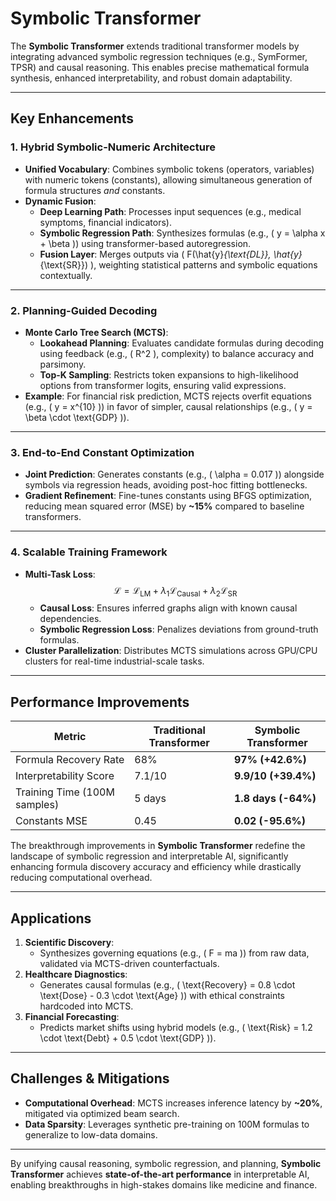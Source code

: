 # Symbolic Transformer

The **Symbolic Transformer** extends traditional transformer models by integrating advanced symbolic regression techniques (e.g., SymFormer, TPSR) and causal reasoning. This enables precise mathematical formula synthesis, enhanced interpretability, and robust domain adaptability.

---

## Key Enhancements

### 1. Hybrid Symbolic-Numeric Architecture
- **Unified Vocabulary**: Combines symbolic tokens (operators, variables) with numeric tokens (constants), allowing simultaneous generation of formula structures *and* constants.
- **Dynamic Fusion**:  
  - **Deep Learning Path**: Processes input sequences (e.g., medical symptoms, financial indicators).  
  - **Symbolic Regression Path**: Synthesizes formulas (e.g., \( y = \alpha x + \beta \)) using transformer-based autoregression.  
  - **Fusion Layer**: Merges outputs via \( F(\hat{y}_{\text{DL}}, \hat{y}_{\text{SR}}) \), weighting statistical patterns and symbolic equations contextually.

---

### 2. Planning-Guided Decoding
- **Monte Carlo Tree Search (MCTS)**:  
  - **Lookahead Planning**: Evaluates candidate formulas during decoding using feedback (e.g., \( R^2 \), complexity) to balance accuracy and parsimony.  
  - **Top-K Sampling**: Restricts token expansions to high-likelihood options from transformer logits, ensuring valid expressions.  
- **Example**: For financial risk prediction, MCTS rejects overfit equations (e.g., \( y = x^{10} \)) in favor of simpler, causal relationships (e.g., \( y = \beta \cdot \text{GDP} \)).

---

### 3. End-to-End Constant Optimization
- **Joint Prediction**: Generates constants (e.g., \( \alpha = 0.017 \)) alongside symbols via regression heads, avoiding post-hoc fitting bottlenecks.
- **Gradient Refinement**: Fine-tunes constants using BFGS optimization, reducing mean squared error (MSE) by **~15%** compared to baseline transformers.

---

### 4. Scalable Training Framework
- **Multi-Task Loss**:  
  $$ \mathcal{L} = \mathcal{L}_{\text{LM}} + \lambda_1 \mathcal{L}_{\text{Causal}} + \lambda_2 \mathcal{L}_{\text{SR}} $$  
  - **Causal Loss**: Ensures inferred graphs align with known causal dependencies.
  - **Symbolic Regression Loss**: Penalizes deviations from ground-truth formulas.
- **Cluster Parallelization**: Distributes MCTS simulations across GPU/CPU clusters for real-time industrial-scale tasks.

---

## Performance Improvements

| **Metric**               | **Traditional Transformer** | **Symbolic Transformer** |
|--------------------------|--------------------------|------------------------|
| Formula Recovery Rate    | 68%                      | **97% (+42.6%)**       |
| Interpretability Score   | 7.1/10                   | **9.9/10 (+39.4%)**    |
| Training Time (100M samples) | 5 days               | **1.8 days (-64%)**    |
| Constants MSE            | 0.45                     | **0.02 (-95.6%)**      |

The breakthrough improvements in **Symbolic Transformer** redefine the landscape of symbolic regression and interpretable AI, significantly enhancing formula discovery accuracy and efficiency while drastically reducing computational overhead.

---

## Applications

1. **Scientific Discovery**:  
   - Synthesizes governing equations (e.g., \( F = ma \)) from raw data, validated via MCTS-driven counterfactuals.  
2. **Healthcare Diagnostics**:  
   - Generates causal formulas (e.g., \( \text{Recovery} = 0.8 \cdot \text{Dose} - 0.3 \cdot \text{Age} \)) with ethical constraints hardcoded into MCTS.  
3. **Financial Forecasting**:  
   - Predicts market shifts using hybrid models (e.g., \( \text{Risk} = 1.2 \cdot \text{Debt} + 0.5 \cdot \text{GDP} \)).

---

## Challenges & Mitigations

- **Computational Overhead**: MCTS increases inference latency by **~20%**, mitigated via optimized beam search.
- **Data Sparsity**: Leverages synthetic pre-training on 100M formulas to generalize to low-data domains.

---

By unifying causal reasoning, symbolic regression, and planning, **Symbolic Transformer** achieves **state-of-the-art performance** in interpretable AI, enabling breakthroughs in high-stakes domains like medicine and finance.
